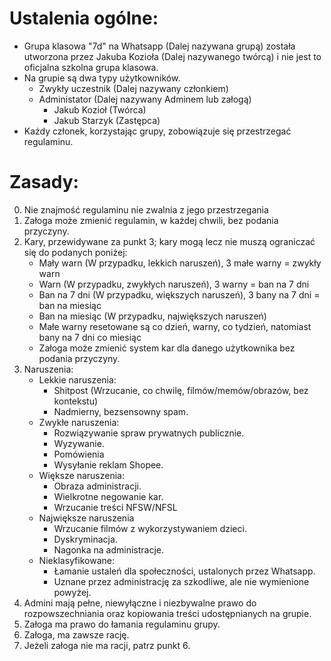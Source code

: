 # Ustalenia ogólne:
 - Grupa klasowa "7d" na Whatsapp (Dalej nazywana grupą) została utworzona przez Jakuba Kozioła (Dalej nazywanego twórcą) i nie jest to oficjalna szkolna grupa klasowa.
 - Na grupie są dwa typy użytkowników.
    - Zwykły uczestnik (Dalej nazywany członkiem)
    - Administator (Dalej nazywany Adminem lub załogą)
      - Jakub Kozioł (Twórca)
      - Jakub Starzyk (Zastępca)
 - Każdy członek, korzystając grupy, zobowiązuje się przestrzegać regulaminu.

# Zasady:
0. Nie znajmość regulaminu nie zwalnia z jego przestrzegania
1. Załoga może zmienić regulamin, w każdej chwili, bez podania przyczyny.
2. Kary, przewidywane za punkt 3; kary mogą lecz nie muszą ograniczać się do podanych poniżej:
    - Mały warn (W przypadku, lekkich naruszeń), 3 małe warny = zwykły warn
    - Warn (W przypadku, zwykłych naruszeń), 3 warny = ban na 7 dni
    - Ban na 7 dni (W przypadku, większych naruszeń), 3 bany na 7 dni = ban na miesiąc
    - Ban na miesiąc (W przypadku, największych naruszeń)
    - Małe warny resetowane są co dzień, warny, co tydzień, natomiast bany na 7 dni co miesiąc
    - Załoga może zmienić system kar dla danego użytkownika bez podania przyczyny.
3. Naruszenia:
    - Lekkie naruszenia:
      - Shitpost (Wrzucanie, co chwilę, filmów/memów/obrazów, bez kontekstu)
      - Nadmierny, bezsensowny spam.
    - Zwykłe naruszenia:
      - Rozwiązywanie spraw prywatnych publicznie.
      - Wyzywanie.
      - Pomówienia
      - Wysyłanie reklam Shopee.
    - Większe naruszenia:
      - Obraza administracji.
      - Wielkrotne negowanie kar.
      - Wrzucanie treści NFSW/NFSL
    - Największe naruszenia
      - Wrzucanie filmów z wykorzystywaniem dzieci.
      - Dyskryminacja.
      - Nagonka na administracje.
    - Nieklasyfikowane:
      - Łamanie ustaleń dla społeczności, ustalonych przez Whatsapp.
      - Uznane przez administrację za szkodliwe, ale nie wymienione powyżej.
4. Admini mają pełne, niewyłączne i niezbywalne prawo do rozpowszechniania oraz kopiowania treści udostępnianych na grupie.
5. Załoga ma prawo do łamania regulaminu grupy.
6. Załoga, ma zawsze rację.
7. Jeżeli załoga nie ma racji, patrz punkt 6.
